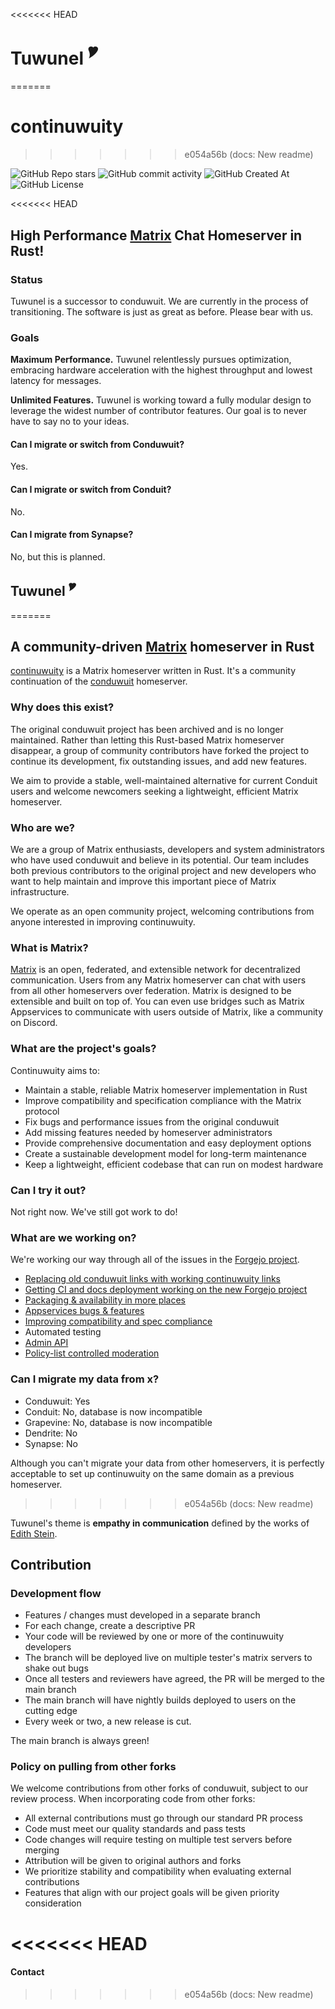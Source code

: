<<<<<<< HEAD
# Tuwunel <sup>🎔</sup>
=======
# continuwuity

<!-- 
[![conduwuit main room](https://img.shields.io/matrix/conduwuit%3Apuppygock.gay?server_fqdn=matrix.transfem.dev&style=flat&logo=matrix&logoColor=%23f5b3ff&label=%23conduwuit%3Apuppygock.gay&color=%23f652ff)](https://matrix.to/#/#conduwuit:puppygock.gay) [![conduwuit space](https://img.shields.io/matrix/conduwuit-space%3Apuppygock.gay?server_fqdn=matrix.transfem.dev&style=flat&logo=matrix&logoColor=%23f5b3ff&label=%23conduwuit-space%3Apuppygock.gay&color=%23f652ff)](https://matrix.to/#/#conduwuit-space:puppygock.gay)

[![CI and Artifacts](https://github.com/girlbossceo/conduwuit/actions/workflows/ci.yml/badge.svg?branch=main)](https://github.com/girlbossceo/conduwuit/actions/workflows/ci.yml)

![GitHub Repo stars](https://img.shields.io/github/stars/girlbossceo/conduwuit?style=flat&color=%23fcba03&link=https%3A%2F%2Fgithub.com%2Fgirlbossceo%2Fconduwuit) ![GitHub commit activity](https://img.shields.io/github/commit-activity/m/girlbossceo/conduwuit?style=flat&color=%2303fcb1&link=https%3A%2F%2Fgithub.com%2Fgirlbossceo%2Fconduwuit%2Fpulse%2Fmonthly) ![GitHub Created At](https://img.shields.io/github/created-at/girlbossceo/conduwuit) ![GitHub Sponsors](https://img.shields.io/github/sponsors/girlbossceo?color=%23fc03ba&link=https%3A%2F%2Fgithub.com%2Fsponsors%2Fgirlbossceo) ![GitHub License](https://img.shields.io/github/license/girlbossceo/conduwuit)



![Docker Image Size (tag)](https://img.shields.io/docker/image-size/girlbossceo/conduwuit/latest?label=image%20size%20(latest)&link=https%3A%2F%2Fhub.docker.com%2Frepository%2Fdocker%2Fgirlbossceo%2Fconduwuit%2Ftags%3Fname%3Dlatest) ![Docker Image Size (tag)](https://img.shields.io/docker/image-size/girlbossceo/conduwuit/main?label=image%20size%20(main)&link=https%3A%2F%2Fhub.docker.com%2Frepository%2Fdocker%2Fgirlbossceo%2Fconduwuit%2Ftags%3Fname%3Dmain)
-->
>>>>>>> e054a56b (docs: New readme)

![GitHub Repo stars](https://img.shields.io/github/stars/matrix-construct/tuwunel?style=flat&color=%23fcba03&link=https%3A%2F%2Fgithub.com%2Fmatrix-construct%2Ftuwunel) ![GitHub commit activity](https://img.shields.io/github/commit-activity/m/matrix-construct/tuwunel?style=flat&color=%2303fcb1&link=https%3A%2F%2Fgithub.com%2Fmatrix-construct%2Ftuwunel%2Fpulse%2Fmonthly) ![GitHub Created At](https://img.shields.io/github/created-at/matrix-construct/tuwunel) ![GitHub License](https://img.shields.io/github/license/matrix-construct/tuwunel)

<!-- ANCHOR: catchphrase -->

<<<<<<< HEAD
## High Performance [Matrix](https://matrix.org/) Chat Homeserver in Rust!

<!-- ANCHOR_END: catchphrase -->

<!-- ANCHOR: body -->

### Status

Tuwunel is a successor to conduwuit. We are currently in the process of transitioning.
The software is just as great as before. Please bear with us.

### Goals

**Maximum Performance.** Tuwunel relentlessly pursues optimization, embracing hardware
acceleration with the highest throughput and lowest latency for messages.

**Unlimited Features.** Tuwunel is working toward a fully modular design to leverage
the widest number of contributor features. Our goal is to never have to say no to your ideas.

#### Can I migrate or switch from Conduwuit?

Yes.

#### Can I migrate or switch from Conduit?

No.

#### Can I migrate from Synapse?

No, but this is planned.

## Tuwunel <sup>🎔</sup>
=======
## A community-driven [Matrix](https://matrix.org/) homeserver in Rust

<!-- ANCHOR_END: catchphrase -->

[continuwuity] is a Matrix homeserver written in Rust.
It's a community continuation of the [conduwuit](https://github.com/girlbossceo/conduwuit) homeserver. 

<!-- ANCHOR: body -->


### Why does this exist?

The original conduwuit project has been archived and is no longer maintained. Rather than letting this Rust-based Matrix homeserver disappear, a group of community contributors have forked the project to continue its development, fix outstanding issues, and add new features.

We aim to provide a stable, well-maintained alternative for current Conduit users and welcome newcomers seeking a lightweight, efficient Matrix homeserver.

### Who are we?

We are a group of Matrix enthusiasts, developers and system administrators who have used conduwuit and believe in its potential. Our team includes both previous
contributors to the original project and new developers who want to help maintain and improve this important piece of Matrix infrastructure.

We operate as an open community project, welcoming contributions from anyone interested in improving continuwuity.

### What is Matrix?

[Matrix](https://matrix.org) is an open, federated, and extensible network for
decentralized communication. Users from any Matrix homeserver can chat with users from all
other homeservers over federation. Matrix is designed to be extensible and built on top of.
You can even use bridges such as Matrix Appservices to communicate with users outside of Matrix, like a community on Discord.

### What are the project's goals?

Continuwuity aims to:

- Maintain a stable, reliable Matrix homeserver implementation in Rust
- Improve compatibility and specification compliance with the Matrix protocol
- Fix bugs and performance issues from the original conduwuit
- Add missing features needed by homeserver administrators
- Provide comprehensive documentation and easy deployment options
- Create a sustainable development model for long-term maintenance
- Keep a lightweight, efficient codebase that can run on modest hardware

### Can I try it out?

Not right now. We've still got work to do!


### What are we working on?

We're working our way through all of the issues in the [Forgejo project](https://forgejo.ellis.link/continuwuation/continuwuity/issues).

- [Replacing old conduwuit links with working continuwuity links](https://forgejo.ellis.link/continuwuation/continuwuity/issues/742)
- [Getting CI and docs deployment working on the new Forgejo project](https://forgejo.ellis.link/continuwuation/continuwuity/issues/740)
- [Packaging & availability in more places](https://forgejo.ellis.link/continuwuation/continuwuity/issues/747)
- [Appservices bugs & features](https://forgejo.ellis.link/continuwuation/continuwuity/issues?q=&type=all&state=open&labels=178&milestone=0&assignee=0&poster=0)
- [Improving compatibility and spec compliance](https://forgejo.ellis.link/continuwuation/continuwuity/issues?labels=119)
- Automated testing
- [Admin API](https://forgejo.ellis.link/continuwuation/continuwuity/issues/748)
- [Policy-list controlled moderation](https://forgejo.ellis.link/continuwuation/continuwuity/issues/750)

### Can I migrate my data from x?

- Conduwuit: Yes
- Conduit: No, database is now incompatible
- Grapevine: No, database is now incompatible
- Dendrite: No
- Synapse: No

Although you can't migrate your data from other homeservers, it is perfectly acceptable to set up continuwuity on the same domain as a previous homeserver.
>>>>>>> e054a56b (docs: New readme)

Tuwunel's theme is **empathy in communication** defined by the works of [Edith Stein](https://plato.stanford.edu/entries/stein/).

<!-- ANCHOR_END: body -->

## Contribution

### Development flow

- Features / changes must developed in a separate branch
- For each change, create a descriptive PR
- Your code will be reviewed by one or more of the continuwuity developers
- The branch will be deployed live on multiple tester's matrix servers to shake out bugs
- Once all testers and reviewers have agreed, the PR will be merged to the main branch
- The main branch will have nightly builds deployed to users on the cutting edge
- Every week or two, a new release is cut.

The main branch is always green!


### Policy on pulling from other forks

We welcome contributions from other forks of conduwuit, subject to our review process.
When incorporating code from other forks:

- All external contributions must go through our standard PR process
- Code must meet our quality standards and pass tests
- Code changes will require testing on multiple test servers before merging
- Attribution will be given to original authors and forks
- We prioritize stability and compatibility when evaluating external contributions
- Features that align with our project goals will be given priority consideration

<!-- ANCHOR: footer -->

<<<<<<< HEAD
=======
#### Contact

<!-- TODO: contact details -->

>>>>>>> e054a56b (docs: New readme)
<!-- ANCHOR_END: footer -->


[continuwuity]: https://forgejo.ellis.link/continuwuation/continuwuity
